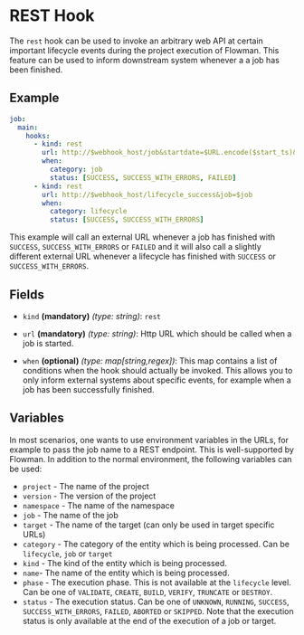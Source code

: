 # REST Hook

The `rest` hook can be used to invoke an arbitrary web API at certain important lifecycle events during the project
execution of Flowman. This feature can be used to inform downstream system whenever a a job has been finished.


## Example
```yaml
job:
  main:
    hooks:
      - kind: rest
        url: http://$webhook_host/job&startdate=$URL.encode($start_ts)&enddate=$URL.encode($end_ts)&force=$force&status=$status
        when:
          category: job
          status: [SUCCESS, SUCCESS_WITH_ERRORS, FAILED]
      - kind: rest
        url: http://$webhook_host/lifecycle_success&job=$job
        when:
          category: lifecycle
          status: [SUCCESS, SUCCESS_WITH_ERRORS]
```
This example will call an external URL whenever a job has finished with `SUCCESS`, `SUCCESS_WITH_ERRORS` or `FAILED`
and it will also call a slightly different external URL whenever a lifecycle has finished with `SUCCESS` or 
`SUCCESS_WITH_ERRORS`.


## Fields
* `kind` **(mandatory)** *(type: string)*: `rest`

* `url` **(mandatory)** *(type: string)*:
  Http URL which should be called when a job is started. 

* `when` **(optional)** *(type: map[string,regex])*:
This map contains a list of conditions when the hook should actually be invoked. This allows you to only inform
external systems about specific events, for example when a job has been successfully finished. 


## Variables
In most scenarios, one wants to use environment variables in the URLs, for example to pass the job name to a REST
endpoint. This is well-supported by Flowman. In addition to the normal environment, the following variables can be
used:
* `project` - The name of the project
* `version` - The version of the project
* `namespace` - The name of the namespace
* `job` - The name of the job
* `target` - The name of the target (can only be used in target specific URLs)
* `category` - The category of the entity which is being processed. Can be `lifecycle`, `job` or `target`
* `kind` - The kind of the entity which is being processed.
* `name`- The name of the entity which is being processed.
* `phase` - The execution phase. This is not available at the `lifecycle` level. Can be one of `VALIDATE`, `CREATE`, `BUILD`, `VERIFY`, `TRUNCATE` or `DESTROY`.
* `status` - The execution status. Can be one of `UNKNOWN`, `RUNNING`, `SUCCESS`, `SUCCESS_WITH_ERRORS`, `FAILED`, `ABORTED` or `SKIPPED`.
  Note that the execution status is only available at the end of the execution of a job or target. 
